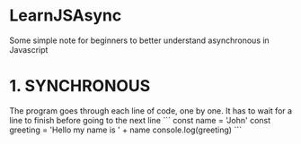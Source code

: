 # LearnJSAsync
Some simple note for beginners to better understand asynchronous in Javascript

<h1>1. SYNCHRONOUS</h1>
The program goes through each line of code, one by one. It has to wait for a line to finish before going to the next line
```
const name = 'John'
const greeting = 'Hello my name is ' + name
console.log(greeting)
```
